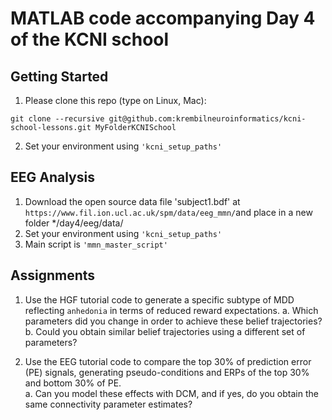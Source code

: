 MATLAB code accompanying Day 4 of the KCNI school
===============

Getting Started
---------------
1.  Please clone this repo (type on Linux, Mac):
```
git clone --recursive git@github.com:krembilneuroinformatics/kcni-school-lessons.git MyFolderKCNISchool
```
2. Set your environment using `'kcni_setup_paths'`


EEG Analysis
------------
1. Download the open source data file 'subject1.bdf' at `https://www.fil.ion.ucl.ac.uk/spm/data/eeg_mmn/`and place in a new folder */day4/eeg/data/
2. Set your environment using `'kcni_setup_paths'`
3. Main script is `'mmn_master_script'`

Assignments
------------
1. Use the HGF tutorial code to generate a specific subtype of MDD reflecting `anhedonia` in terms of reduced reward expectations.
	a. Which parameters did you change in order to achieve these belief trajectories?
	b. Could you obtain similar belief trajectories using a different set of parameters?

2. Use the EEG tutorial code to compare the top 30% of prediction error (PE) signals, generating pseudo-conditions and ERPs of the top 30% and bottom 30% of PE. 	
	a. Can you model these effects with DCM, and if yes, do you obtain the same connectivity parameter estimates?